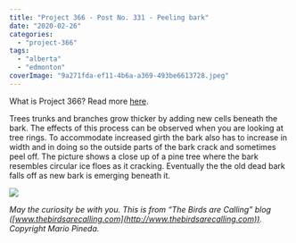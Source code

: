 ```yaml
---
title: "Project 366 - Post No. 331 - Peeling bark"
date: "2020-02-26"
categories: 
  - "project-366"
tags: 
  - "alberta"
  - "edmonton"
coverImage: "9a271fda-ef11-4b6a-a369-493be6613728.jpeg"
---
```


What is Project 366? Read more [here](https://thebirdsarecalling.com/2019/03/29/project-366/).

Trees trunks and branches grow thicker by adding new cells beneath the bark. The effects of this process can be observed when you are looking at tree rings. To accommodate increased girth the bark also has to increase in width and in doing so the outside parts of the bark crack and sometimes peel off. The picture shows a close up of a pine tree where the bark resembles circular ice floes as it cracking. Eventually the the old dead bark falls off as new bark is emerging beneath it.

![](https://thebirdsarecallingandimustgo.files.wordpress.com/2020/02/9a271fda-ef11-4b6a-a369-493be6613728.jpeg?w=768)

_May the curiosity be with you. This is from “The Birds are Calling” blog ([www.thebirdsarecalling.com](http://www.thebirdsarecalling.com)). Copyright Mario Pineda._
